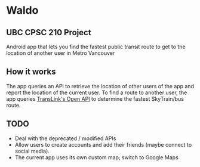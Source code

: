 Waldo
==========

## UBC CPSC 210 Project

Android app that lets you find the fastest public transit route to get to the location of another user in Metro Vancouver 

## How it works

The app queries an API to retrieve the location of other users of the app and report the location of the current user. To find a route to another user, the app queries [TransLink's Open API](https://developer.translink.ca/) to determine the fastest SkyTrain/bus route.

## TODO

- Deal with the deprecated / modified APIs
- Allow users to create accounts and add their friends (maybe connect to social media).
- The current app uses its own custom map; switch to Google Maps 


